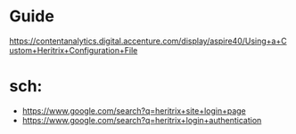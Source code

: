# Guide
https://contentanalytics.digital.accenture.com/display/aspire40/Using+a+Custom+Heritrix+Configuration+File

# sch:
- https://www.google.com/search?q=heritrix+site+login+page
- https://www.google.com/search?q=heritrix+login+authentication
